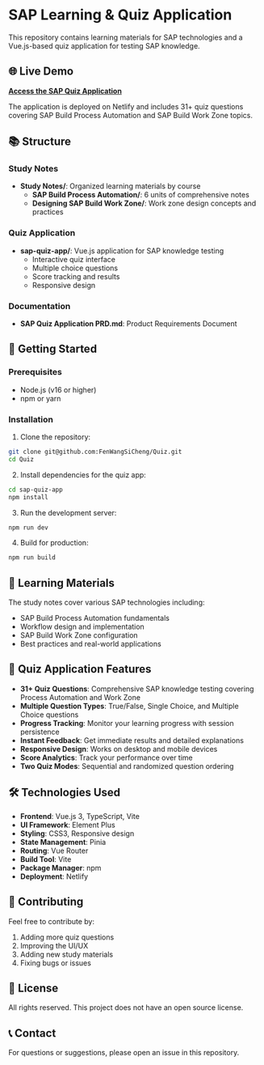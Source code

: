 # SAP Learning & Quiz Application

This repository contains learning materials for SAP technologies and a Vue.js-based quiz application for testing SAP knowledge.

## 🌐 Live Demo

**[Access the SAP Quiz Application](https://stalwart-marigold-edcacd.netlify.app/)**

The application is deployed on Netlify and includes 31+ quiz questions covering SAP Build Process Automation and SAP Build Work Zone topics.

## 📚 Structure

### Study Notes
- **Study Notes/**: Organized learning materials by course
  - **SAP Build Process Automation/**: 6 units of comprehensive notes
  - **Designing SAP Build Work Zone/**: Work zone design concepts and practices

### Quiz Application
- **sap-quiz-app/**: Vue.js application for SAP knowledge testing
  - Interactive quiz interface
  - Multiple choice questions
  - Score tracking and results
  - Responsive design

### Documentation
- **SAP Quiz Application PRD.md**: Product Requirements Document

## 🚀 Getting Started

### Prerequisites
- Node.js (v16 or higher)
- npm or yarn

### Installation
1. Clone the repository:
```bash
git clone git@github.com:FenWangSiCheng/Quiz.git
cd Quiz
```

2. Install dependencies for the quiz app:
```bash
cd sap-quiz-app
npm install
```

3. Run the development server:
```bash
npm run dev
```

4. Build for production:
```bash
npm run build
```

## 📖 Learning Materials

The study notes cover various SAP technologies including:
- SAP Build Process Automation fundamentals
- Workflow design and implementation
- SAP Build Work Zone configuration
- Best practices and real-world applications

## 🎯 Quiz Application Features

- **31+ Quiz Questions**: Comprehensive SAP knowledge testing covering Process Automation and Work Zone
- **Multiple Question Types**: True/False, Single Choice, and Multiple Choice questions
- **Progress Tracking**: Monitor your learning progress with session persistence
- **Instant Feedback**: Get immediate results and detailed explanations
- **Responsive Design**: Works on desktop and mobile devices
- **Score Analytics**: Track your performance over time
- **Two Quiz Modes**: Sequential and randomized question ordering

## 🛠 Technologies Used

- **Frontend**: Vue.js 3, TypeScript, Vite
- **UI Framework**: Element Plus
- **Styling**: CSS3, Responsive design
- **State Management**: Pinia
- **Routing**: Vue Router
- **Build Tool**: Vite
- **Package Manager**: npm
- **Deployment**: Netlify

## 📝 Contributing

Feel free to contribute by:
1. Adding more quiz questions
2. Improving the UI/UX
3. Adding new study materials
4. Fixing bugs or issues

## 📄 License

All rights reserved. This project does not have an open source license.

## 📞 Contact

For questions or suggestions, please open an issue in this repository.